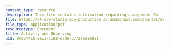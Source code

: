 ```yaml
---
content_type: resource
description: This file contains information regarding assignment 04.
file: https://ol-ocw-studio-app-production.s3.amazonaws.com/courses/ec-050-recreate-experiments-from-history-inform-the-future-from-the-past-galileo-january-iap-2010/0c68441b2a11c182d7de3772abe95821_MITEC_050IAP10_assn04.pdf
file_type: application/pdf
resourcetype: Document
title: Activity and Observing
uid: 0c68441b-2a11-c182-d7de-3772abe95821
---
```

